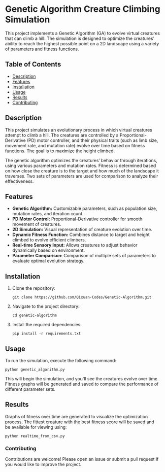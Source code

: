 # Genetic Algorithm Creature Climbing Simulation

This project implements a Genetic Algorithm (GA) to evolve virtual creatures that can climb a hill. The simulation is designed to optimize the creatures' ability to reach the highest possible point on a 2D landscape using a variety of parameters and fitness functions.

## Table of Contents

- [Description](#description)
- [Features](#features)
- [Installation](#installation)
- [Usage](#usage)
- [Results](#results)
- [Contributing](#contributing)

## Description

This project simulates an evolutionary process in which virtual creatures attempt to climb a hill. The creatures are controlled by a Proportional-Derivative (PD) motor controller, and their physical traits (such as limb size, movement rate, and mutation rate) evolve over time based on fitness functions. The goal is to maximize the height climbed.

The genetic algorithm optimizes the creatures’ behavior through iterations, using various parameters and mutation rates. Fitness is determined based on how close the creature is to the target and how much of the landscape it traverses. Two sets of parameters are used for comparison to analyze their effectiveness.

## Features

- **Genetic Algorithm:** Customizable parameters, such as population size, mutation rates, and iteration count.
- **PD Motor Control:** Proportional-Derivative controller for smooth movement of creatures.
- **2D Simulation:** Visual representation of creature evolution over time.
- **Dynamic Fitness Function:** Combines distance to target and height climbed to evolve efficient climbers.
- **Real-time Sensory Input:** Allows creatures to adjust behavior dynamically based on environment.
- **Parameter Comparison:** Comparison of multiple sets of parameters to evaluate optimal evolution strategy.

## Installation

1. Clone the repository:

    ```
    git clone https://github.com/Qixuan-Codes/Genetic-Algorithm.git
    ```

2. Navigate to the project directory:

    ```
    cd genetic-algorithm
    ```

3. Install the required dependencies:

    ```
    pip install -r requirements.txt
    ```

## Usage

To run the simulation, execute the following command:

```
python genetic_algorithm.py
```

This will begin the simulation, and you'll see the creatures evolve over time. Fitness graphs will be generated and saved to compare the performance of different parameter sets.

## Results

Graphs of fitness over time are generated to visualize the optimization process. The fittest creature with the best fitness score will be saved and be available for viewing using:

```
python realtime_from_csv.py
```

### Contributing
Contributions are welcome! Please open an issue or submit a pull request if you would like to improve the project.
